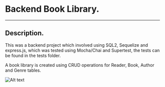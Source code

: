 # Backend Book Library.
___
## Description.
This was a backend project which involved using SQL2, Sequelize and express.js, which was tested using Mocha/Chai and Supertest, the tests can be found in the tests folder.

A book library is created using CRUD operations for Reader, Book, Author and Genre tables. 

![Alt text](/book-library/blob/main/Images/Screenshot%20of%20relationship%20between%20models.png?raw=true "EER Diagram.")
